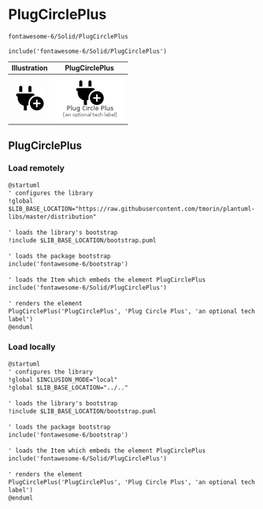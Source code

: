 # PlugCirclePlus


```text
fontawesome-6/Solid/PlugCirclePlus
```

```text
include('fontawesome-6/Solid/PlugCirclePlus')
```



| Illustration | PlugCirclePlus |
| :---: | :---: |
| ![illustration for Illustration](../../fontawesome-6/Solid/PlugCirclePlus.png) | ![illustration for PlugCirclePlus](../../fontawesome-6/Solid/PlugCirclePlus.Local.png) |




## PlugCirclePlus

### Load remotely
```plantuml
@startuml
' configures the library
!global $LIB_BASE_LOCATION="https://raw.githubusercontent.com/tmorin/plantuml-libs/master/distribution"

' loads the library's bootstrap
!include $LIB_BASE_LOCATION/bootstrap.puml

' loads the package bootstrap
include('fontawesome-6/bootstrap')

' loads the Item which embeds the element PlugCirclePlus
include('fontawesome-6/Solid/PlugCirclePlus')

' renders the element
PlugCirclePlus('PlugCirclePlus', 'Plug Circle Plus', 'an optional tech label')
@enduml
```

### Load locally
```plantuml
@startuml
' configures the library
!global $INCLUSION_MODE="local"
!global $LIB_BASE_LOCATION="../.."

' loads the library's bootstrap
!include $LIB_BASE_LOCATION/bootstrap.puml

' loads the package bootstrap
include('fontawesome-6/bootstrap')

' loads the Item which embeds the element PlugCirclePlus
include('fontawesome-6/Solid/PlugCirclePlus')

' renders the element
PlugCirclePlus('PlugCirclePlus', 'Plug Circle Plus', 'an optional tech label')
@enduml
```


